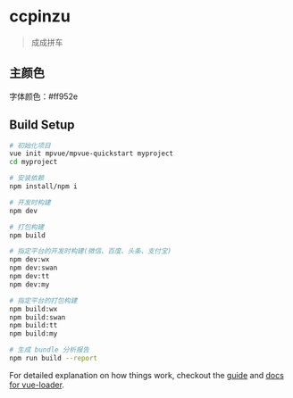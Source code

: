 # ccpinzu

>成成拼车

## 主颜色
   字体颜色：#ff952e

## Build Setup

``` bash
# 初始化项目
vue init mpvue/mpvue-quickstart myproject
cd myproject

# 安装依赖
npm install/npm i

# 开发时构建
npm dev

# 打包构建
npm build

# 指定平台的开发时构建(微信、百度、头条、支付宝)
npm dev:wx
npm dev:swan
npm dev:tt
npm dev:my

# 指定平台的打包构建
npm build:wx
npm build:swan
npm build:tt
npm build:my

# 生成 bundle 分析报告
npm run build --report
```

For detailed explanation on how things work, checkout the [guide](http://vuejs-templates.github.io/webpack/) and [docs for vue-loader](http://vuejs.github.io/vue-loader).
